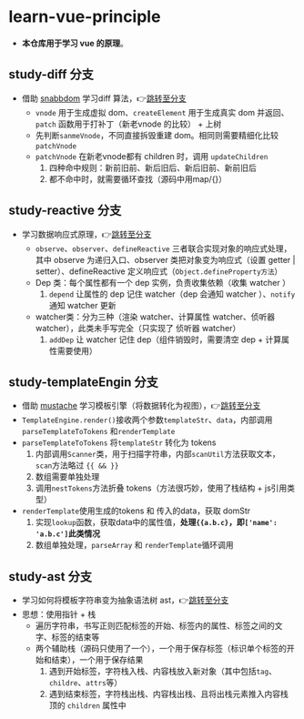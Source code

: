 # learn-vue-principle
- **本仓库用于学习 vue 的原理**。
## study-diff 分支
- 借助 [snabbdom](https://github.com/snabbdom/snabbdom) 学习diff 算法，👉[跳转至分支](https://github.com/theeixc/learn-vue-principle/tree/study-diff)
  - `vnode` 用于生成虚拟 dom、`createElement` 用于生成真实 dom 并返回、`patch` 函数用于打补丁（新老vnode 的比较） + 上树
  - 先判断`sanmeVnode`，不同直接拆毁重建 dom。相同则需要精细化比较 `patchVnode`
  - `patchVnode` 在新老vnode都有 children 时，调用 `updateChildren`
    1. 四种命中规则：新前旧前、新后旧后、新后旧前、新前旧后
    2. 都不命中时，就需要循环查找（源码中用map/{}）

## study-reactive 分支
- 学习数据响应式原理，👉[跳转至分支](https://github.com/theeixc/learn-vue-principle/tree/study-reactive)
  - `observe`、`observer`、`defineReactive` 三者联合实现对象的响应式处理，其中 observe 为递归入口、observer 类把对象变为响应式（设置 getter | setter）、defineReactive 定义响应式（`Object.defineProperty方法`）
  - Dep 类：每个属性都有一个 dep 实例，负责收集依赖（收集 watcher ）
    1. `depend` 让属性的 dep 记住 watcher（dep 会通知 watcher ）、`notify` 通知 watcher 更新
  - watcher类：分为三种（渲染 watcher、计算属性 watcher、侦听器 watcher），此类未手写完全（只实现了 侦听器 watcher）
    1. `addDep` 让 watcher 记住 dep（组件销毁时，需要清空 dep + 计算属性需要使用）
  
## study-templateEngin 分支
- 借助 [mustache](https://github.com/janl/mustache.js) 学习模板引擎（将数据转化为视图），👉[跳转至分支](https://github.com/theeixc/learn-vue-principle/tree/study-templateEngin)
- `TemplateEngine.render()`接收两个参数`templateStr`、`data`，内部调用`parseTemplateToTokens` 和`renderTemplate`
- `parseTemplateToTokens` 将`templateStr` 转化为 tokens
  1. 内部调用`Scanner`类，用于扫描字符串，内部`scanUtil`方法获取文本，`scan`方法略过 `{{ && }}`
  2. 数组需要单独处理
  3. 调用`nestTokens`方法折叠 tokens（方法很巧妙，使用了栈结构 + js引用类型）
- `renderTemplate`使用生成的tokens 和 传入的data，获取 domStr
  1. 实现`lookup`函数，获取data中的属性值，**处理`{{a.b.c}`，即`['name': 'a.b.c']`此类情况**
  2. 数组单独处理，`parseArray` 和 `renderTemplate`循环调用

## study-ast 分支
- 学习如何将模板字符串变为抽象语法树 ast，👉[跳转至分支](https://github.com/theeixc/learn-vue-principle/tree/study-ast)
- 思想：使用指针 + 栈
  * 遍历字符串，书写正则匹配标签的开始、标签内的属性、标签之间的文字、标签的结束等
  * 两个辅助栈（源码只使用了一个），一个用于保存标签（标识单个标签的开始和结束），一个用于保存结果
    1. 遇到开始标签，字符栈入栈、内容栈放入新对象（其中包括`tag`、`childre`、`attrs`等）
    2. 遇到结束标签，字符栈出栈、内容栈出栈、且将出栈元素推入内容栈顶的 `children` 属性中
